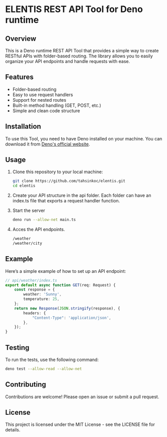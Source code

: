 # ELENTIS REST API Tool for Deno runtime

## Overview

This is a Deno runtime REST API Tool that provides a simple way to create RESTful APIs with folder-based routing. The library allows you to easily organize your API endpoints and handle requests with ease.

## Features

- Folder-based routing
- Easy to use request handlers
- Support for nested routes
- Built-in method handling (GET, POST, etc.)
- Simple and clean code structure

## Installation

To use this Tool, you need to have Deno installed on your machine. You can download it from [Deno's official website](https://deno.land/).

## Usage

1. Clone this repository to your local machine:

   ```bash
   git clone https://github.com/tahsinkoc/elentis.git
   cd elentis
   
2. Create your API structure in the api folder. Each folder can have an index.ts file that exports a request handler function.

3. Start the server
    ```bash
   deno run --allow-net main.ts
5. Acces the API endpoints.
    ```bash
    /weather
    /weather/city

## Example

Here’s a simple example of how to set up an API endpoint:

```ts
// api/weather/index.ts
export default async function GET(req: Request) {
    const response = {
        weather: 'Sunny',
        temperature: 25,
    };
    return new Response(JSON.stringify(response), {
        headers: {
            "Content-Type": 'application/json',
        },
    });
}
```

## Testing

To run the tests, use the following command:

```bash
deno test --allow-read --allow-net
```
## Contributing
Contributions are welcome! Please open an issue or submit a pull request.

## License
This project is licensed under the MIT License - see the LICENSE file for details.
